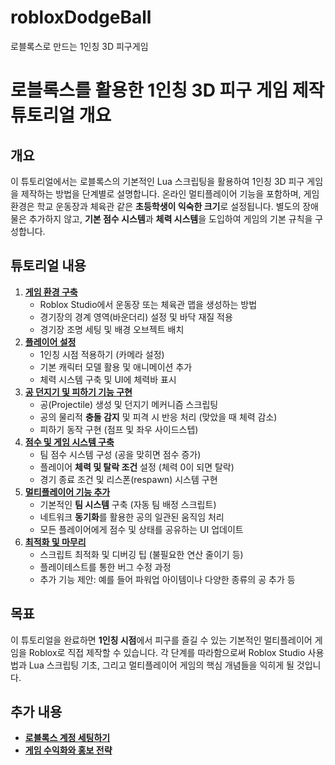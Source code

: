 # robloxDodgeBall
로블록스로 만드는 1인칭 3D 피구게임

# 로블록스를 활용한 1인칭 3D 피구 게임 제작 튜토리얼 개요

## 개요
이 튜토리얼에서는 로블록스의 기본적인 Lua 스크립팅을 활용하여 1인칭 3D 피구 게임을 제작하는 방법을 단계별로 설명합니다. 온라인 멀티플레이어 기능을 포함하며, 게임 환경은 학교 운동장과 체육관 같은 **초등학생이 익숙한 크기**로 설정됩니다. 별도의 장애물은 추가하지 않고, **기본 점수 시스템**과 **체력 시스템**을 도입하여 게임의 기본 규칙을 구성합니다.

## 튜토리얼 내용
1. [**게임 환경 구축**](1.developmentEnv.md)
    - Roblox Studio에서 운동장 또는 체육관 맵을 생성하는 방법
    - 경기장의 경계 영역(바운더리) 설정 및 바닥 재질 적용
    - 경기장 조명 세팅 및 배경 오브젝트 배치
2. [**플레이어 설정**](2.player.md)
    - 1인칭 시점 적용하기 (카메라 설정)
    - 기본 캐릭터 모델 활용 및 애니메이션 추가
    - 체력 시스템 구축 및 UI에 체력바 표시
3. [**공 던지기 및 피하기 기능 구현**](3.ballFeature.md)
    - 공(Projectile) 생성 및 던지기 메커니즘 스크립팅
    - 공의 물리적 **충돌 감지** 및 피격 시 반응 처리 (맞았을 때 체력 감소)
    - 피하기 동작 구현 (점프 및 좌우 사이드스텝)
4. [**점수 및 게임 시스템 구축**](4.score.md)
    - 팀 점수 시스템 구성 (공을 맞히면 점수 증가)
    - 플레이어 **체력 및 탈락 조건** 설정 (체력 0이 되면 탈락)
    - 경기 종료 조건 및 리스폰(respawn) 시스템 구현
5. [**멀티플레이어 기능 추가**](5.multiPlayer.md)
    - 기본적인 **팀 시스템** 구축 (자동 팀 배정 스크립트)
    - 네트워크 **동기화**를 활용한 공의 일관된 움직임 처리
    - 모든 플레이어에게 점수 및 상태를 공유하는 UI 업데이트
6. [**최적화 및 마무리**](6.optimization.md)
    - 스크립트 최적화 및 디버깅 팁 (불필요한 연산 줄이기 등)
    - 플레이테스트를 통한 버그 수정 과정
    - 추가 기능 제안: 예를 들어 파워업 아이템이나 다양한 종류의 공 추가 등

## 목표
이 튜토리얼을 완료하면 **1인칭 시점**에서 피구를 즐길 수 있는 기본적인 멀티플레이어 게임을 Roblox로 직접 제작할 수 있습니다. 각 단계를 따라함으로써 Roblox Studio 사용법과 Lua 스크립팅 기초, 그리고 멀티플레이어 게임의 핵심 개념들을 익히게 될 것입니다.

## 추가 내용

- [**로블록스 계정 세팅하기**](accountSettings.md)
- [**게임 수익화와 홍보 전략**](monetizationNPublicity.md)
